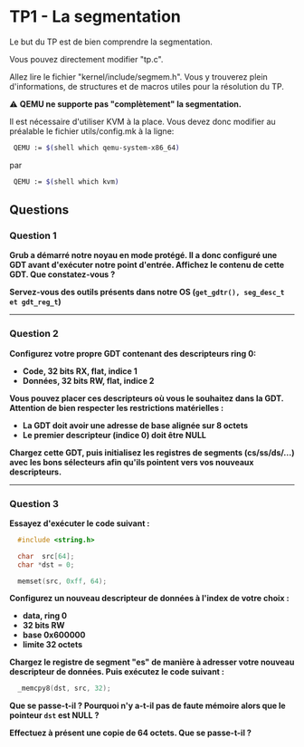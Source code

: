 # TP1 - La segmentation

Le but du TP est de bien comprendre la segmentation.

Vous pouvez directement modifier "tp.c".

Allez lire le fichier "kernel/include/segmem.h". Vous y trouverez plein d'informations, de structures et de macros utiles pour la résolution du TP.

:warning: **QEMU ne supporte pas "complètement" la segmentation.**

Il est nécessaire d'utiliser KVM à la place. Vous devez donc modifier au préalable le fichier utils/config.mk à la ligne:

```bash
 QEMU := $(shell which qemu-system-x86_64)
```

par

```bash
 QEMU := $(shell which kvm)
```


## Questions

### Question 1

**Grub a démarré notre noyau en mode protégé. Il a donc configuré une GDT avant d'exécuter notre point d'entrée. Affichez le contenu de cette GDT. Que constatez-vous ?**

**Servez-vous des outils présents dans notre OS (`get_gdtr(), seg_desc_t et gdt_reg_t`)**

---

### Question 2

**Configurez votre propre GDT contenant des descripteurs ring 0:**
 - **Code, 32 bits RX, flat, indice 1**
 - **Données, 32 bits RW, flat, indice 2**

**Vous pouvez placer ces descripteurs où vous le souhaitez dans la GDT. Attention de bien respecter les restrictions matérielles :**
 - **La GDT doit avoir une adresse de base alignée sur 8 octets**
 - **Le premier descripteur (indice 0) doit être NULL**

**Chargez cette GDT, puis initialisez les registres de segments (cs/ss/ds/...) avec les bons sélecteurs afin qu'ils pointent vers vos nouveaux descripteurs.**

---

### Question 3

**Essayez d'exécuter le code suivant :**

```c
  #include <string.h>

  char  src[64];
  char *dst = 0;

  memset(src, 0xff, 64);
```

**Configurez un nouveau descripteur de données à l'index de votre choix :**
 - **data, ring 0**
 - **32 bits RW**
 - **base 0x600000**
 - **limite 32 octets**

**Chargez le registre de segment "es" de manière à adresser votre nouveau descripteur de données. Puis exécutez le code suivant :**

```c
  _memcpy8(dst, src, 32);
```

**Que se passe-t-il ? Pourquoi n'y a-t-il pas de faute mémoire alors que le pointeur `dst` est NULL ?**

**Effectuez à présent une copie de 64 octets. Que se passe-t-il ?**
